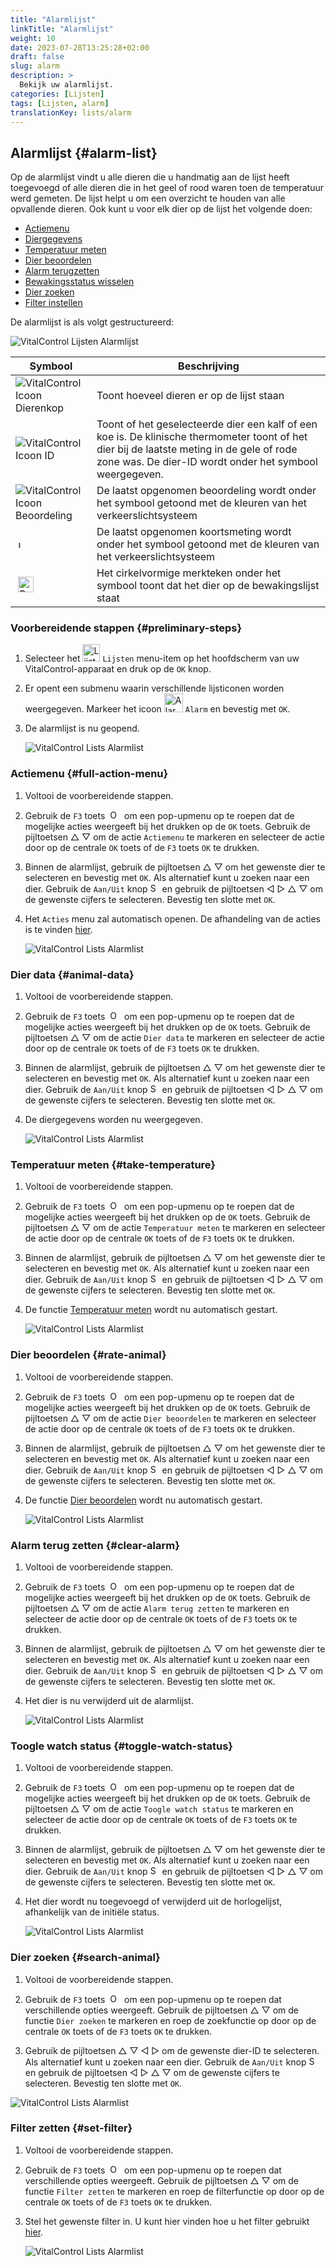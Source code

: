 ```yaml
---
title: "Alarmlijst"
linkTitle: "Alarmlijst"
weight: 10
date: 2023-07-28T13:25:28+02:00
draft: false
slug: alarm
description: >
  Bekijk uw alarmlijst.
categories: [Lijsten]
tags: [Lijsten, alarm]
translationKey: lists/alarm
---
```

## Alarmlijst {#alarm-list}

Op de alarmlijst vindt u alle dieren die u handmatig aan de lijst heeft toegevoegd of alle dieren die in het geel of rood waren toen de temperatuur werd gemeten. De lijst helpt u om een overzicht te houden van alle opvallende dieren. Ook kunt u voor elk dier op de lijst het volgende doen:

- [Actiemenu](#full-action-menu)
- [Diergegevens](#animal-data)
- [Temperatuur meten](#take-temperature)
- [Dier beoordelen](#rate-animal)
- [Alarm terugzetten](#clear-alarm)
- [Bewakingsstatus wisselen](#toggle-watch-status)
- [Dier zoeken](#search-animal)
- [Filter instellen](#set-filter)

De alarmlijst is als volgt gestructureerd:

   ![VitalControl Lijsten Alarmlijst](../images/alarmstructure.png "Structuur van de alarmlijst")

|Symbool   | Beschrijving
|-------  |----
| ![VitalControl Icoon Dierenkop](../images/kopf.png "Dierenkop") | Toont hoeveel dieren er op de lijst staan
| ![VitalControl Icoon ID](../images/ID.png "ID") | Toont of het geselecteerde dier een kalf of een koe is. De klinische thermometer toont of het dier bij de laatste meting in de gele of rode zone was. De dier-ID wordt onder het symbool weergegeven.
| ![VitalControl Icoon Beoordeling](../images/auge.png "Icoon Beoordeling") | De laatst opgenomen beoordeling wordt onder het symbool getoond met de kleuren van het verkeerslichtsysteem
| &nbsp;<img src="/icons/actions/temperature.svg" width="12" align="bottom" alt="Lichaamstemperatuur" title="Lichaamstemperatuur" /> | De laatst opgenomen koortsmeting wordt onder het symbool getoond met de kleuren van het verkeerslichtsysteem
| &nbsp;<img src="/icons/actions/rating.svg" width="25" align="bottom" alt="Beoordeling van dier" title="Beoordeling" /> |Het cirkelvormige merkteken onder het symbool toont dat het dier op de bewakingslijst staat

### Voorbereidende stappen {#preliminary-steps}

1. Selecteer het <img src="/icons/main/lists.svg" width="28" align="bottom" alt="Lijsten" /> `Lijsten` menu-item op het hoofdscherm van uw VitalControl-apparaat en druk op de `OK` knop.

2. Er opent een submenu waarin verschillende lijsticonen worden weergegeven. Markeer het icoon <img src="/icons/lists/alarmlist.svg" width="30" align="bottom" alt="Alarm" /> `Alarm` en bevestig met `OK`.

3. De alarmlijst is nu geopend.

   ![VitalControl Lists Alarmlist](../images/firststeps.png "Voorbereidende Stappen")

### Actiemenu {#full-action-menu}

1. Voltooi de voorbereidende stappen.

2. Gebruik de `F3` toets &nbsp;<img src="/icons/footer/open-popup.svg" width="15" align="bottom" alt="Open popup" />&nbsp; om een pop-upmenu op te roepen dat de mogelijke acties weergeeft bij het drukken op de `OK` toets. Gebruik de pijltoetsen △ ▽ om de actie `Actiemenu` te markeren en selecteer de actie door op de centrale `OK` toets of de `F3` toets `OK` te drukken.

3. Binnen de alarmlijst, gebruik de pijltoetsen △ ▽ om het gewenste dier te selecteren en bevestig met `OK`. Als alternatief kunt u zoeken naar een dier. Gebruik de `Aan/Uit` knop <img src="/icons/footer/search.svg" width="15" align="bottom" alt="Search" /> en gebruik de pijltoetsen ◁ ▷ △ ▽ om de gewenste cijfers te selecteren. Bevestig ten slotte met `OK`.

4. Het `Acties` menu zal automatisch openen. De afhandeling van de acties is te vinden [hier](/nl/docs/acties/).

   ![VitalControl Lists Alarmlist](../images/actionmenu.png "Actiemenu")

### Dier data {#animal-data}

1. Voltooi de voorbereidende stappen.

2. Gebruik de `F3` toets &nbsp;<img src="/icons/footer/open-popup.svg" width="15" align="bottom" alt="Open popup" />&nbsp; om een pop-upmenu op te roepen dat de mogelijke acties weergeeft bij het drukken op de `OK` toets. Gebruik de pijltoetsen △ ▽ om de actie `Dier data` te markeren en selecteer de actie door op de centrale `OK` toets of de `F3` toets `OK` te drukken.

3. Binnen de alarmlijst, gebruik de pijltoetsen △ ▽ om het gewenste dier te selecteren en bevestig met `OK`. Als alternatief kunt u zoeken naar een dier. Gebruik de `Aan/Uit` knop <img src="/icons/footer/search.svg" width="15" align="bottom" alt="Search" /> en gebruik de pijltoetsen ◁ ▷ △ ▽ om de gewenste cijfers te selecteren. Bevestig ten slotte met `OK`.

4. De diergegevens worden nu weergegeven.

   ![VitalControl Lists Alarmlist](../images/animaldata.png "Diergegevens")
 
### Temperatuur meten {#take-temperature}

1. Voltooi de voorbereidende stappen.

2. Gebruik de `F3` toets &nbsp;<img src="/icons/footer/open-popup.svg" width="15" align="bottom" alt="Open popup" />&nbsp; om een pop-upmenu op te roepen dat de mogelijke acties weergeeft bij het drukken op de `OK` toets. Gebruik de pijltoetsen △ ▽ om de actie `Temperatuur meten` te markeren en selecteer de actie door op de centrale `OK` toets of de `F3` toets `OK` te drukken.

3. Binnen de alarmlijst, gebruik de pijltoetsen △ ▽ om het gewenste dier te selecteren en bevestig met `OK`. Als alternatief kunt u zoeken naar een dier. Gebruik de `Aan/Uit` knop <img src="/icons/footer/search.svg" width="15" align="bottom" alt="Search" /> en gebruik de pijltoetsen ◁ ▷ △ ▽ om de gewenste cijfers te selecteren. Bevestig ten slotte met `OK`.

4. De functie [Temperatuur meten](/nl/docs/acties/measure-temperature/) wordt nu automatisch gestart.

   ![VitalControl Lists Alarmlist](../images/temperature.png "Temperatuur meten")

### Dier beoordelen {#rate-animal}

1. Voltooi de voorbereidende stappen.

2. Gebruik de `F3` toets &nbsp;<img src="/icons/footer/open-popup.svg" width="15" align="bottom" alt="Open popup" />&nbsp; om een pop-upmenu op te roepen dat de mogelijke acties weergeeft bij het drukken op de `OK` toets. Gebruik de pijltoetsen △ ▽ om de actie `Dier beoordelen` te markeren en selecteer de actie door op de centrale `OK` toets of de `F3` toets `OK` te drukken.

3. Binnen de alarmlijst, gebruik de pijltoetsen △ ▽ om het gewenste dier te selecteren en bevestig met `OK`. Als alternatief kunt u zoeken naar een dier. Gebruik de `Aan/Uit` knop <img src="/icons/footer/search.svg" width="15" align="bottom" alt="Search" /> en gebruik de pijltoetsen ◁ ▷ △ ▽ om de gewenste cijfers te selecteren. Bevestig ten slotte met `OK`.

4. De functie [Dier beoordelen](/nl/docs/acties/rating/#rate-your-animals) wordt nu automatisch gestart.

   ![VitalControl Lists Alarmlist](../images/rateanimal.png "Dier beoordelen")

### Alarm terug zetten {#clear-alarm}

1. Voltooi de voorbereidende stappen.

2. Gebruik de `F3` toets &nbsp;<img src="/icons/footer/open-popup.svg" width="15" align="bottom" alt="Open popup" />&nbsp; om een pop-upmenu op te roepen dat de mogelijke acties weergeeft bij het drukken op de `OK` toets. Gebruik de pijltoetsen △ ▽ om de actie `Alarm terug zetten` te markeren en selecteer de actie door op de centrale `OK` toets of de `F3` toets `OK` te drukken.

3. Binnen de alarmlijst, gebruik de pijltoetsen △ ▽ om het gewenste dier te selecteren en bevestig met `OK`. Als alternatief kunt u zoeken naar een dier. Gebruik de `Aan/Uit` knop <img src="/icons/footer/search.svg" width="15" align="bottom" alt="Search" /> en gebruik de pijltoetsen ◁ ▷ △ ▽ om de gewenste cijfers te selecteren. Bevestig ten slotte met `OK`.

4. Het dier is nu verwijderd uit de alarmlijst.

   ![VitalControl Lists Alarmlist](../images/clearalarm.png "Alarm terug zetten")

### Toogle watch status {#toggle-watch-status}
 
1. Voltooi de voorbereidende stappen.

2. Gebruik de `F3` toets &nbsp;<img src="/icons/footer/open-popup.svg" width="15" align="bottom" alt="Open popup" />&nbsp; om een pop-upmenu op te roepen dat de mogelijke acties weergeeft bij het drukken op de `OK` toets. Gebruik de pijltoetsen △ ▽ om de actie `Toogle watch status` te markeren en selecteer de actie door op de centrale `OK` toets of de `F3` toets `OK` te drukken.

3. Binnen de alarmlijst, gebruik de pijltoetsen △ ▽ om het gewenste dier te selecteren en bevestig met `OK`. Als alternatief kunt u zoeken naar een dier. Gebruik de `Aan/Uit` knop <img src="/icons/footer/search.svg" width="15" align="bottom" alt="Search" /> en gebruik de pijltoetsen ◁ ▷ △ ▽ om de gewenste cijfers te selecteren. Bevestig ten slotte met `OK`.

4. Het dier wordt nu toegevoegd of verwijderd uit de horlogelijst, afhankelijk van de initiële status.

   ![VitalControl Lists Alarmlist](../images/watchlist.png "Horloge status wisselen")

### Dier zoeken {#search-animal}

1. Voltooi de voorbereidende stappen.

2. Gebruik de `F3` toets &nbsp;<img src="/icons/footer/open-popup.svg" width="15" align="bottom" alt="Open popup" />&nbsp; om een pop-upmenu op te roepen dat verschillende opties weergeeft. Gebruik de pijltoetsen △ ▽ om de functie `Dier zoeken` te markeren en roep de zoekfunctie op door op de centrale `OK` toets of de `F3` toets `OK` te drukken.

3. Gebruik de pijltoetsen △ ▽ ◁ ▷ om de gewenste dier-ID te selecteren. Als alternatief kunt u zoeken naar een dier. Gebruik de `Aan/Uit` knop <img src="/icons/footer/search.svg" width="15" align="bottom" alt="Search" /> en gebruik de pijltoetsen ◁ ▷ △ ▽ om de gewenste cijfers te selecteren. Bevestig ten slotte met `OK`.

![VitalControl Lists Alarmlist](../images/searchanimal.png "Dier zoeken")

### Filter zetten {#set-filter}

1. Voltooi de voorbereidende stappen.

2. Gebruik de `F3` toets &nbsp;<img src="/icons/footer/open-popup.svg" width="15" align="bottom" alt="Open popup" />&nbsp; om een pop-upmenu op te roepen dat verschillende opties weergeeft. Gebruik de pijltoetsen △ ▽ om de functie `Filter zetten` te markeren en roep de filterfunctie op door op de centrale `OK` toets of de `F3` toets `OK` te drukken.

3. Stel het gewenste filter in. U kunt hier vinden hoe u het filter gebruikt [hier](../../filter/).

   ![VitalControl Lists Alarmlist](../images/setfilter.png "Filter instellen")
